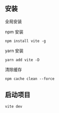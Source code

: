 ## 安装
全局安装

npm 安装
```shell
npm install vite -g
```
yarn 安装
```shell
yarn add vite -D
```

清除缓存
```shell
npm cache clean --force
```
## 启动项目
```shell
vite dev
```